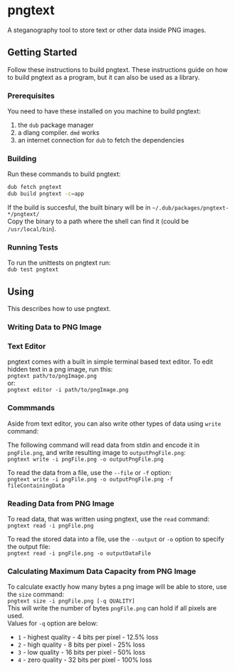 # pngtext

A steganography tool to store text or other data inside PNG images.

## Getting Started

Follow these instructions to build pngtext. These instructions guide on how to build pngtext as a program, but it can also be used as a library.

### Prerequisites

You need to have these installed on you machine to build pngtext:

1. the `dub` package manager
1. a dlang compiler. `dmd` works
1. an internet connection for `dub` to fetch the dependencies

### Building

Run these commands to build pngtext:

```bash
dub fetch pngtext
dub build pngtext -c=app
```

If the build is succesful, the built binary will be in `~/.dub/packages/pngtext-*/pngtext/`  
Copy the binary to a path where the shell can find it (could be `/usr/local/bin`).

### Running Tests

To run the unittests on pngtext run:  
`dub test pngtext`

## Using

This describes how to use pngtext.

### Writing Data to PNG Image

### Text Editor

pngtext comes with a built in simple terminal based text editor. To edit hidden text in a png image, run this:  
`pngtext path/to/pngImage.png`  
or:  
`pngtext editor -i path/to/pngImage.png`  

### Commmands

Aside from text editor, you can also write other types of data using `write` command:  

The following command will read
data from stdin and encode it in `pngFile.png`, and write resulting image to `outputPngFile.png`:  
`pngtext write -i pngFile.png -o outputPngFile.png`  

To read the data from a file, use the `--file` or `-f` option:  
`pngtext write -i pngFile.png -o outputPngFile.png -f fileContainingData`  

### Reading Data from PNG Image

To read data, that was written using pngtext, use the `read` command:  
`pngtext read -i pngFile.png`  

To read the stored data into a file, use the `--output` or `-o` option to specify the output file:  
`pngtext read -i pngFile.png -o outputDataFile`

### Calculating Maximum Data Capacity from PNG Image

To calculate exactly how many bytes a png image will be able to store, use the `size` command:  
`pngtext size -i pngFile.png [-q QUALITY]`  
This will write the number of bytes `pngFile.png` can hold if all pixels are used.  
Values for `-q` option are below:

* `1` - highest quality - 4 bits per pixel - 12.5% loss
* `2` - high quality - 8 bits per pixel - 25% loss
* `3` - low quality - 16 bits per pixel - 50% loss
* `4` - zero quality - 32 bits per pixel - 100% loss